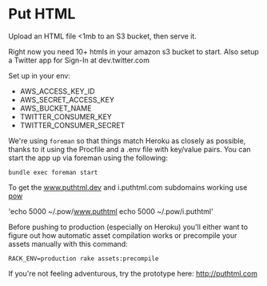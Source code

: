 # Put HTML

Upload an HTML file <1mb to an S3 bucket, then serve it.

Right now you need 10+ htmls in your amazon s3 bucket to start. Also setup a
Twitter app for Sign-In at dev.twitter.com

Set up in your env:

- AWS_ACCESS_KEY_ID
- AWS_SECRET_ACCESS_KEY
- AWS_BUCKET_NAME
- TWITTER_CONSUMER_KEY
- TWITTER_CONSUMER_SECRET

We're using `foreman` so that things match Heroku as closely as possible, thanks to it using the Procfile and a .env file with key/value pairs. You can start the app up via foreman using the following:

`bundle exec foreman start`

To get the www.puthtml.dev and i.puthtml.com subdomains working use [pow](http://pow.cx/)

'echo 5000 ~/.pow/www.puthtml
echo 5000 ~/.pow/i.puthtml'

Before pushing to production (especially on Heroku) you'll either want to figure out how automatic asset compilation works or precompile your assets manually with this command:

`RACK_ENV=production rake assets:precompile`

If you're not feeling adventurous, try the prototype here: http://puthtml.com
